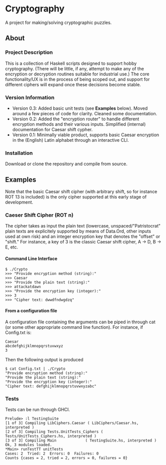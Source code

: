 # Cryptography
A project for making/solving cryptographic puzzles. 

## About
### Project Description
This is a collection of Haskell scripts designed to support hobby cryptography. (There will be little, if any, attempt to make any of the encryption or decryption routines suitable for industrial use.) The core functionality/UX is in the process of being scoped out, and support for different ciphers will expand once these decisions become stable. 

### Version Information
- Version 0.3: Added basic unit tests (see **Examples** below). Moved around a few pieces of code for clarity. Cleaned some documentation. 
- Version 0.2: Added the "encryption router" to handle different encryption methods and their various inputs. Simplified (internal) documentation for Caesar shift cypher.
- Version 0.1: Minimally viable product, supports basic Caesar encryption in the (English) Latin alphabet through an interactive CLI.

### Installation
Download or clone the repository and compile from source.

## Examples
Note that the basic Caesar shift cipher (with arbitrary shift, so for instance ROT 13 is included) is the only cipher supported at this early stage of development.

### Caeser Shift Cipher (ROT n)
The cipher takes as input the plain text (lowercase, unspaced/"Patristocrat" plain texts are explicitely supported by means of Data.Ord, other inputs used at own risk) and an integer encryption key that denotes the "offset" or "shift." For instance, a key of 3 is the classic Caesar shift cipher, A -> D, B -> E, etc. 

#### Command Line Interface
```
$ ./Crypto
>>> "Provide encryption method (string):"
>>> Caesar
>>> "Provide the plain text (string):"
>>> attackatdawn
>>> "Provide the encryption key (integer):"
>>> 3
>>> "Cipher text: dwwdfndwgdzq"
```

#### From a configuration file
A configuration file containing the arguments can be piped in through cat (or some other appropriate command line function). For instance, if Config.txt is:
```
Caesar
abcdefghijklmnopqrstuvwxyz
3
```
Then the following output is produced
```
$ cat Config.txt | ./Crypto
"Provide encryption method (string):"
"Provide the plain text (string):"
"Provide the encryption key (integer):"
"Cipher text: defghijklmnopqrstuvwxyzabc"
```

### Tests
Tests can be run through GHCI. 
```
Prelude> :l TestingSuite
[1 of 3] Compiling LibCiphers.Caesar ( LibCiphers/Caesar.hs, interpreted )
[2 of 3] Compiling Tests.UnitTests_Ciphers ( Tests/UnitTests_Ciphers.hs, interpreted )
[3 of 3] Compiling Main             ( TestingSuite.hs, interpreted )
Ok, 3 modules loaded.
*Main> runTestTT unitTests
Cases: 2  Tried: 2  Errors: 0  Failures: 0
Counts {cases = 2, tried = 2, errors = 0, failures = 0}
```
